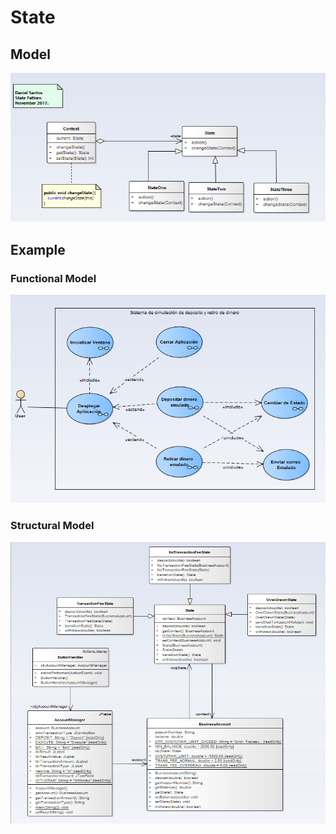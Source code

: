 # State

## Model
![Model](state.png)

## Example

### Functional Model
  ![functional](exercise/functional.png)

### Structural Model
  ![structural](exercise/structural.png)
